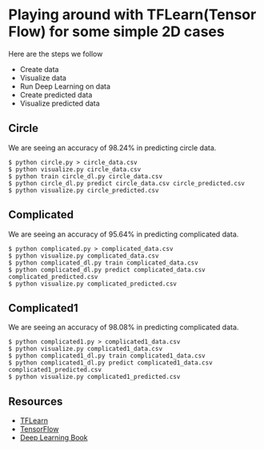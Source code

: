 Playing around with TFLearn(Tensor Flow) for some simple 2D cases
==================================================================

Here are the steps we follow
* Create data
* Visualize data
* Run Deep Learning on data
* Create predicted data 
* Visualize predicted data

Circle
-------

We are seeing an accuracy of 98.24% in predicting circle data.

    $ python circle.py > circle_data.csv
    $ python visualize.py circle_data.csv
    $ python train circle_dl.py circle_data.csv
    $ python circle_dl.py predict circle_data.csv circle_predicted.csv
    $ python visualize.py circle_predicted.csv

Complicated
------------
We are seeing an accuracy of 95.64% in predicting complicated data.

    $ python complicated.py > complicated_data.csv
    $ python visualize.py complicated_data.csv
    $ python complicated_dl.py train complicated_data.csv
    $ python complicated_dl.py predict complicated_data.csv complicated_predicted.csv
    $ python visualize.py complicated_predicted.csv


Complicated1
------------
We are seeing an accuracy of 98.08% in predicting complicated data.

    $ python complicated1.py > complicated1_data.csv
    $ python visualize.py complicated1_data.csv
    $ python complicated1_dl.py train complicated1_data.csv
    $ python complicated1_dl.py predict complicated1_data.csv complicated1_predicted.csv
    $ python visualize.py complicated1_predicted.csv


Resources
---------
* [TFLearn](http://tflearn.org)
* [TensorFlow](http://tensorflow.org)
* [Deep Learning Book](http://www.deeplearningbook.org/)
